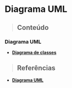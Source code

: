 # Diagrama UML

> ## **Conteúdo**

### Diagrama UML

* [**Diagrama de classes**](./diagrama-de-classes.md)

> ## **Referências**

* [**Diagrama UML**](./references.md)